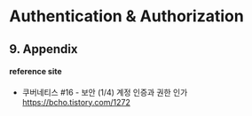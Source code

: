 # Authentication & Authorization

##


## 9. Appendix

#### reference site

+ 쿠버네티스 #16 - 보안 (1/4) 계정 인증과 권한 인가  
https://bcho.tistory.com/1272
